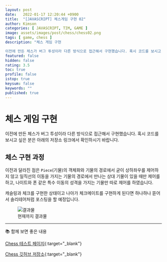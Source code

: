 ```yaml
---
layout: post
date:   2022-01-17 12:20:44 +0900
title:  "[JAVASCRIPT] 체스게임 구현 02"
author: Kimson
categories: [ JAVASCRIPT, TIM, GAME ]
image: assets/images/post/chess/chess02.png
tags: [ game, chess ]
description: "체스 게임 구현

이전에 만든 체스가 버그 투성이라 다른 방식으로 접근해서 구현했습니다. 혹시 코드를 보시고 싶은 분은 아래의 저장소 링크에서 확인하시기 바랍니다."
featured: false
hidden: false
rating: 3.5
toc: true
profile: false
istop: true
keysum: false
keywords: ""
published: true
---
```


# 체스 게임 구현

이전에 만든 체스가 버그 투성이라 다른 방식으로 접근해서 구현했습니다. 혹시 코드를 보시고 싶은 분은 아래의 저장소 링크에서 확인하시기 바랍니다.

## 체스 구현 과정

이전과 달라진 점은 `Piece`(기물)의 객체화와 기물의 경로에서 굳이 상하좌우를 제어하지 않고 일직선의 이동을 가지는 기물의 경로에서 만나는 상대 기물이 있을 때만 제어를 하고, 나이트와 폰 같은 특수 이동의 성격을 가지는 기물만 따로 제어를 하였습니다.

캐슬링과 체크를 구현한 상태이고 나아가 체크메이트를 구현하게 된다면 하나하나 뜯어서 솔리테어처럼 포스팅을 할 예정입니다.

<figure class="text-center">
<span class="w-inline-block">
   <img class="w-100" src="{{site.baseurl}}/assets/images/post/chess/chess02.png" alt="결과물" title="결과물">
   <figcaption>현재까지 결과물</figcaption>
</span>
</figure>

-----

📚 함께 보면 좋은 내용

[Chess 테스트 페이지](https://kkn1125.github.io/chess/){:target="_blank"}

[Chess 깃허브 저장소](https://github.com/kkn1125/chess/){:target="_blank"}